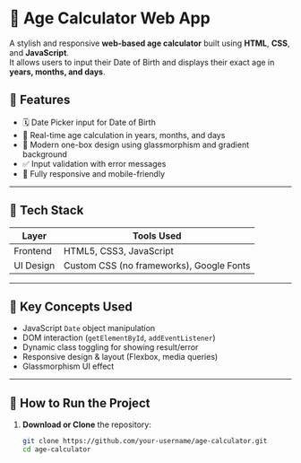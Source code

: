 # 🧮 Age Calculator Web App

A stylish and responsive **web-based age calculator** built using **HTML**, **CSS**, and **JavaScript**.  
It allows users to input their Date of Birth and displays their exact age in **years, months, and days**.

## 🎯 Features

- 🗓️ Date Picker input for Date of Birth
- 📆 Real-time age calculation in years, months, and days
- 🎨 Modern one-box design using glassmorphism and gradient background
- ✅ Input validation with error messages
- 📱 Fully responsive and mobile-friendly
---

## 🧰 Tech Stack

| Layer     | Tools Used           |
|-----------|----------------------|
| Frontend  | HTML5, CSS3, JavaScript |
| UI Design | Custom CSS (no frameworks), Google Fonts |

---

## 🔑 Key Concepts Used

- JavaScript `Date` object manipulation
- DOM interaction (`getElementById`, `addEventListener`)
- Dynamic class toggling for showing result/error
- Responsive design & layout (Flexbox, media queries)
- Glassmorphism UI effect

---

## 🚀 How to Run the Project

1. **Download or Clone** the repository:

   ```bash
   git clone https://github.com/your-username/age-calculator.git
   cd age-calculator
